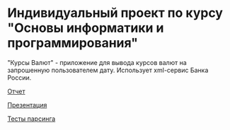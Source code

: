 # Индивидуальный проект по курсу "Основы информатики и программирования"
"Курсы Валют" - приложение для вывода курсов валют на запрошенную пользователем дату. Использует xml-сервис Банка России.

[Отчет](https://github.com/nikbelen/currency_w/blob/main/docs/report.pdf) 

[Презентация](https://github.com/nikbelen/currency_w/blob/main/docs/report_pres.pdf) 

[Тесты парсинга](https://github.com/nikbelen/testing_lab_3) 

